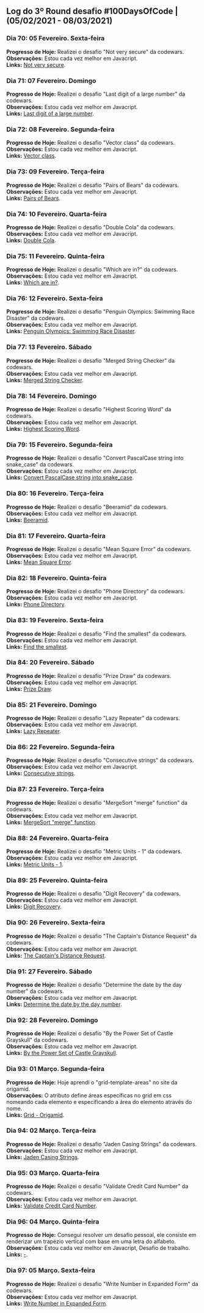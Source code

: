 ## Log do 3º Round desafio #100DaysOfCode | (05/02/2021 - 08/03/2021)

### Dia 70: 05 Fevereiro. Sexta-feira

**Progresso de Hoje:** Realizei o desafio "Not very secure" da codewars.</br>
**Observações:** Estou cada vez melhor em Javacript.</br>
**Links:** [Not very secure](https://t.co/dHjobutfJu?amp=1).</br>

### Dia 71: 07 Fevereiro. Domingo

**Progresso de Hoje:** Realizei o desafio "Last digit of a large number" da codewars.</br>
**Observações:** Estou cada vez melhor em Javacript.</br>
**Links:** [Last digit of a large number](https://www.codewars.com/kata/5511b2f550906349a70004e1).</br>

### Dia 72: 08 Fevereiro. Segunda-feira

**Progresso de Hoje:** Realizei o desafio "Vector class" da codewars.</br>
**Observações:** Estou cada vez melhor em Javacript.</br>
**Links:** [Vector class](https://www.codewars.com/kata/526dad7f8c0eb5c4640000a4).</br>

### Dia 73: 09 Fevereiro. Terça-feira

**Progresso de Hoje:** Realizei o desafio "Pairs of Bears" da codewars.</br>
**Observações:** Estou cada vez melhor em Javacript.</br>
**Links:** [Pairs of Bears](https://www.codewars.com/kata/57d165ad95497ea150000020).</br>

### Dia 74: 10 Fevereiro. Quarta-feira

**Progresso de Hoje:** Realizei o desafio "Double Cola" da codewars.</br>
**Observações:** Estou cada vez melhor em Javacript.</br>
**Links:** [Double Cola](https://t.co/Tt1onRyVuo?amp=1).</br>

### Dia 75: 11 Fevereiro. Quinta-feira

**Progresso de Hoje:** Realizei o desafio "Which are in?" da codewars.</br>
**Observações:** Estou cada vez melhor em Javacript.</br>
**Links:** [Which are in?](https://t.co/EIPUZEzLnR?amp=1).</br>

### Dia 76: 12 Fevereiro. Sexta-feira

**Progresso de Hoje:** Realizei o desafio "Penguin Olympics: Swimming Race Disaster" da codewars.</br>
**Observações:** Estou cada vez melhor em Javacript.</br>
**Links:** [Penguin Olympics: Swimming Race Disaster](https://www.codewars.com/kata/6022c97dac16b0001c0e7ccc).</br>

### Dia 77: 13 Fevereiro. Sábado

**Progresso de Hoje:** Realizei o desafio "Merged String Checker" da codewars.</br>
**Observações:** Estou cada vez melhor em Javacript.</br>
**Links:** [Merged String Checker](https://www.codewars.com/kata/54c9fcad28ec4c6e680011aa).</br>

### Dia 78: 14 Fevereiro. Domingo

**Progresso de Hoje:** Realizei o desafio "Highest Scoring Word" da codewars.</br>
**Observações:** Estou cada vez melhor em Javacript.</br>
**Links:** [Highest Scoring Word](https://www.codewars.com/kata/57eb8fcdf670e99d9b000272).</br>

### Dia 79: 15 Fevereiro. Segunda-feira

**Progresso de Hoje:** Realizei o desafio "Convert PascalCase string into snake_case" da codewars.</br>
**Observações:** Estou cada vez melhor em Javacript.</br>
**Links:** [Convert PascalCase string into snake_case](https://t.co/8fRdflwERR?amp=1).</br>

### Dia 80: 16 Fevereiro. Terça-feira

**Progresso de Hoje:** Realizei o desafio "Beeramid" da codewars.</br>
**Observações:** Estou cada vez melhor em Javacript.</br>
**Links:** [Beeramid](https://t.co/x2cULAQXti?amp=1).</br>

### Dia 81: 17 Fevereiro. Quarta-feira

**Progresso de Hoje:** Realizei o desafio "Mean Square Error" da codewars.</br>
**Observações:** Estou cada vez melhor em Javacript.</br>
**Links:** [Mean Square Error](https://www.codewars.com/kata/51edd51599a189fe7f000015).</br>

### Dia 82: 18 Fevereiro. Quinta-feira

**Progresso de Hoje:** Realizei o desafio "Phone Directory" da codewars.</br>
**Observações:** Estou cada vez melhor em Javacript.</br>
**Links:** [Phone Directory](https://www.codewars.com/kata/56baeae7022c16dd7400086e).</br>

### Dia 83: 19 Fevereiro. Sexta-feira

**Progresso de Hoje:** Realizei o desafio "Find the smallest" da codewars.</br>
**Observações:** Estou cada vez melhor em Javacript.</br>
**Links:** [Find the smallest](https://www.codewars.com/kata/573992c724fc289553000e95).</br>

### Dia 84: 20 Fevereiro. Sábado

**Progresso de Hoje:** Realizei o desafio "Prize Draw" da codewars.</br>
**Observações:** Estou cada vez melhor em Javacript.</br>
**Links:** [Prize Draw](https://www.codewars.com/kata/5616868c81a0f281e500005c).</br>

### Dia 85: 21 Fevereiro. Domingo

**Progresso de Hoje:** Realizei o desafio "Lazy Repeater" da codewars.</br>
**Observações:** Estou cada vez melhor em Javacript.</br>
**Links:** [Lazy Repeater](https://t.co/IiFV0DAVqQ?amp=1).</br>

### Dia 86: 22 Fevereiro. Segunda-feira

**Progresso de Hoje:** Realizei o desafio "Consecutive strings" da codewars.</br>
**Observações:** Estou cada vez melhor em Javacript.</br>
**Links:** [Consecutive strings](https://t.co/ufjK0rDUgA?amp=1).</br>

### Dia 87: 23 Fevereiro. Terça-feira

**Progresso de Hoje:** Realizei o desafio "MergeSort "merge" function" da codewars.</br>
**Observações:** Estou cada vez melhor em Javacript.</br>
**Links:** [MergeSort "merge" function](https://t.co/kIxj71f8Q6?amp=1).</br>

### Dia 88: 24 Fevereiro. Quarta-feira

**Progresso de Hoje:** Realizei o desafio "Metric Units - 1" da codewars.</br>
**Observações:** Estou cada vez melhor em Javacript.</br>
**Links:** [Metric Units - 1](https://www.codewars.com/kata/5264f5685fda8ed370000265).</br>

### Dia 89: 25 Fevereiro. Quinta-feira

**Progresso de Hoje:** Realizei o desafio "Digit Recovery" da codewars.</br>
**Observações:** Estou cada vez melhor em Javacript.</br>
**Links:** [Digit Recovery](https://www.codewars.com/kata/5964d7e633b908e172000046).</br>

### Dia 90: 26 Fevereiro. Sexta-feira

**Progresso de Hoje:** Realizei o desafio "The Captain's Distance Request" da codewars.</br>
**Observações:** Estou cada vez melhor em Javacript.</br>
**Links:** [The Captain's Distance Request](https://t.co/Rtt8YrosB5?amp=1).</br>

### Dia 91: 27 Fevereiro. Sábado

**Progresso de Hoje:** Realizei o desafio "Determine the date by the day number" da codewars.</br>
**Observações:** Estou cada vez melhor em Javacript.</br>
**Links:** [Determine the date by the day number](https://www.codewars.com/kata/602afedfd4a64d0008eb4e6e).</br>

### Dia 92: 28 Fevereiro. Domingo

**Progresso de Hoje:** Realizei o desafio "By the Power Set of Castle Grayskull" da codewars.</br>
**Observações:** Estou cada vez melhor em Javacript.</br>
**Links:** [By the Power Set of Castle Grayskull](https://www.codewars.com/kata/53d3173cf4eb7605c10001a8).</br>

### Dia 93: 01 Março. Segunda-feira

**Progresso de Hoje:** Hoje aprendi o "grid-template-areas" no site da origamid.</br>
**Observações:** O atributo define áreas específicas no grid em css nomeando cada elemento e especificando a área do elemento através do nome.</br>
**Links:** [Grid - Origamid](https://t.co/1KYtvlxwZa?amp=1).</br>

### Dia 94: 02 Março. Terça-feira

**Progresso de Hoje:** Realizei o desafio "Jaden Casing Strings" da codewars.</br>
**Observações:** Estou cada vez melhor em Javacript.</br>
**Links:** [Jaden Casing Strings](https://t.co/82AtMxK2lY?amp=1).</br>

### Dia 95: 03 Março. Quarta-feira

**Progresso de Hoje:** Realizei o desafio "Validate Credit Card Number" da codewars.</br>
**Observações:** Estou cada vez melhor em Javacript.</br>
**Links:** [Validate Credit Card Number](https://t.co/xH4ywRZntB?amp=1).</br>

### Dia 96: 04 Março. Quinta-feira

**Progresso de Hoje:** Consegui resolver um desafio pessoal, ele consiste em renderizar um trapézio vertical com base em uma letra do alfabeto.</br>
**Observações:** Estou cada vez melhor em Javacript, Desafio de trabalho.</br>
**Links:** [-](#).</br>

### Dia 97: 05 Março. Sexta-feira

**Progresso de Hoje:** Realizei o desafio "Write Number in Expanded Form" da codewars.</br>
**Observações:** Estou cada vez melhor em Javacript.</br>
**Links:** [Write Number in Expanded Form](https://t.co/YFvDc1mYOX?amp=1).</br>
